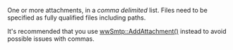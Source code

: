 ﻿One or more attachments, in a *comma delimited* list. Files need to be specified as fully qualified files including paths.

It's recommended that you use [wwSmtp::AddAttachment()](vfps://Topic/wwSmtp%3A%3AAddAttachment) instead to avoid possible issues with commas.